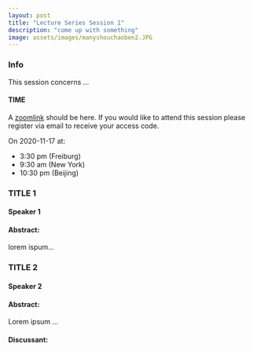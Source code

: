 ```yaml
---
layout: post
title: "Lecture Series Session 1"
description: "come up with something"
image: assets/images/manyshouchaoben2.JPG
---
```


### Info
This session concerns …

#### TIME
A [zoomlink](link) should be here. If you would like to attend this session please register via email to receive your access code.

On 2020-11-17 at:
-  3:30 pm (Freiburg)
-  9:30 am (New York)
-  10:30 pm (Beijing)



###  TITLE 1
#### Speaker 1
#### Abstract:
lorem ispum…


### TITLE 2
#### Speaker 2
#### Abstract:
Lorem ipsum …

#### Discussant:
